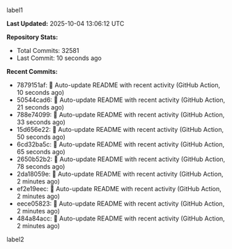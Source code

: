 
label1 
<!-- ACTIVITY_START -->
**Last Updated:** 2025-10-04 13:06:12 UTC

**Repository Stats:**
- Total Commits: 32581
- Last Commit: 10 seconds ago

**Recent Commits:**
- 7879151af: 🤖 Auto-update README with recent activity (GitHub Action, 10 seconds ago)
- 50544cad6: 🤖 Auto-update README with recent activity (GitHub Action, 21 seconds ago)
- 788e74099: 🤖 Auto-update README with recent activity (GitHub Action, 33 seconds ago)
- 15d656e22: 🤖 Auto-update README with recent activity (GitHub Action, 50 seconds ago)
- 6cd32ba5c: 🤖 Auto-update README with recent activity (GitHub Action, 65 seconds ago)
- 2650b52b2: 🤖 Auto-update README with recent activity (GitHub Action, 78 seconds ago)
- 2da18059e: 🤖 Auto-update README with recent activity (GitHub Action, 2 minutes ago)
- ef2e19eec: 🤖 Auto-update README with recent activity (GitHub Action, 2 minutes ago)
- eece05823: 🤖 Auto-update README with recent activity (GitHub Action, 2 minutes ago)
- 484a84acc: 🤖 Auto-update README with recent activity (GitHub Action, 2 minutes ago)
<!-- ACTIVITY_END -->

label2
